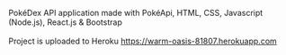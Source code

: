 PokéDex API application made with PokéApi, HTML, CSS, Javascript (Node.js), React.js & Bootstrap<br /><br />
Project is uploaded to Heroku https://warm-oasis-81807.herokuapp.com

